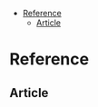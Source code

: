 - [Reference](#org27724f6)
  - [Article](#org14b8217)



<a id="org27724f6"></a>

# Reference


<a id="org14b8217"></a>

## Article

